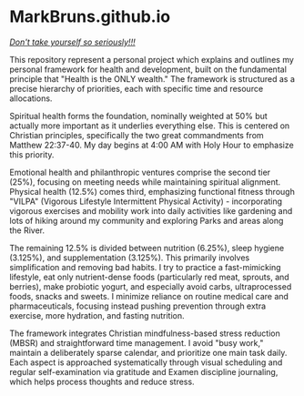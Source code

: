 # MarkBruns.github.io 

*[Don't take yourself so seriously!!!](https://youtu.be/CJvoBu3rrdQ)*


This repository represent a personal project which explains and outlines my personal framework for health and development, built on the fundamental principle that "Health is the ONLY wealth." The framework is structured as a precise hierarchy of priorities, each with specific time and resource allocations.

Spiritual health forms the foundation, nominally weighted at 50% but actually more important as it underlies everything else. This is centered on Christian principles, specifically the two great commandments from Matthew 22:37-40. My day begins at 4:00 AM with Holy Hour to emphasize this priority.

Emotional health and philanthropic ventures comprise the second tier (25%), focusing on meeting needs while maintaining spiritual alignment. Physical health (12.5%) comes third, emphasizing functional fitness through "VILPA" (Vigorous Lifestyle Intermittent Physical Activity) - incorporating vigorous exercises and mobility work into daily activities like gardening and lots of hiking around my community and exploring Parks and areas along the River.

The remaining 12.5% is divided between nutrition (6.25%), sleep hygiene (3.125%), and supplementation (3.125%). This primarily involves simplification and removing bad habits. I try to practice a fast-mimicking lifestyle, eat only nutrient-dense foods (particularly red meat, sprouts, and berries), make probiotic yogurt, and especially avoid carbs, ultraprocessed foods, snacks and sweets. I minimize reliance on routine medical care and pharmaceuticals, focusing instead pushing prevention through extra exercise, more hydration, and fasting nutrition.

The framework integrates Christian mindfulness-based stress reduction (MBSR) and straightforward time management. I avoid "busy work," maintain a deliberately sparse calendar, and prioritize one main task daily. Each aspect is approached systematically through visual scheduling and regular self-examination via gratitude and Examen discipline journaling, which helps process thoughts and reduce stress.
